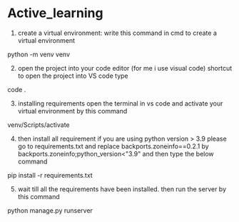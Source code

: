 # Active_learning

1) create a virtual environment:
write this command in cmd to create a virtual environment

python -m venv venv


2) open the project into your code editor (for me i use visual code)
shortcut to open the project into VS code type 

code .


3) installing requirements
open the terminal in vs code and activate your virtual environment by this command

venv/Scripts/activate


4) then install all requirement 
if you are using python version > 3.9 please  go to requirements.txt and replace    backports.zoneinfo==0.2.1   by   backports.zoneinfo;python_version<"3.9"
  and then type the below command

pip install -r requirements.txt



5) wait till all the requirements have been installed. then run the server by this command

python manage.py runserver



